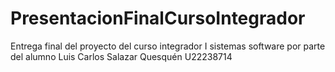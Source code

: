 # PresentacionFinalCursoIntegrador
Entrega final del proyecto del curso integrador I sistemas software por parte del alumno Luis Carlos Salazar Quesquén U22238714
